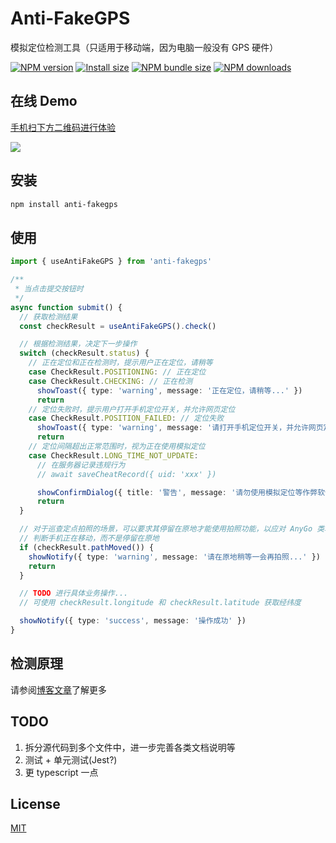 # Anti-FakeGPS

模拟定位检测工具（只适用于移动端，因为电脑一般没有 GPS 硬件）

[![NPM version][npm-image]][npm-url]
[![Install size][install-size-image]][install-size-url]
[![NPM bundle size][npm-bundle-size-image]][npm-bundle-size-url]
[![NPM downloads][npm-download-image]][npm-download-url]

## 在线 Demo

[手机扫下方二维码进行体验](https://cat7373.github.io/Anti-FakeGPS)

[![](https://github.com/Cat7373/taiji-encode/assets/9296576/635a562f-3406-4d50-8eb5-9aeb728da97c)](https://cat7373.github.io/Anti-FakeGPS)

## 安装

```sh
npm install anti-fakegps
```

## 使用

```ts
import { useAntiFakeGPS } from 'anti-fakegps'

/**
 * 当点击提交按钮时
 */
async function submit() {
  // 获取检测结果
  const checkResult = useAntiFakeGPS().check()

  // 根据检测结果，决定下一步操作
  switch (checkResult.status) {
    // 正在定位和正在检测时，提示用户正在定位，请稍等
    case CheckResult.POSITIONING: // 正在定位
    case CheckResult.CHECKING: // 正在检测
      showToast({ type: 'warning', message: '正在定位，请稍等...' })
      return
    // 定位失败时，提示用户打开手机定位开关，并允许网页定位
    case CheckResult.POSITION_FAILED: // 定位失败
      showToast({ type: 'warning', message: '请打开手机定位开关，并允许网页定位，再使用此功能' })
      return
    // 定位间隔超出正常范围时，视为正在使用模拟定位
    case CheckResult.LONG_TIME_NOT_UPDATE:
      // 在服务器记录违规行为
      // await saveCheatRecord({ uid: 'xxx' })

      showConfirmDialog({ title: '警告', message: '请勿使用模拟定位等作弊软件，本次行为已被记录，如果你确实在项目现场，可继续操作，公司会二次排查，确认要继续么？' })
      return
  }

  // 对于巡查定点拍照的场景，可以要求其停留在原地才能使用拍照功能，以应对 AnyGo 类软件
  // 判断手机正在移动，而不是停留在原地
  if (checkResult.pathMoved()) {
    showNotify({ type: 'warning', message: '请在原地稍等一会再拍照...' })
    return
  }

  // TODO 进行具体业务操作...
  // 可使用 checkResult.longitude 和 checkResult.latitude 获取经纬度

  showNotify({ type: 'success', message: '操作成功' })
}
```

## 检测原理

请参阅[博客文章](https://blog.cat73.org/posts/2024/09-anti-fakegps)了解更多

## TODO

1. 拆分源代码到多个文件中，进一步完善各类文档说明等
2. 测试 + 单元测试(Jest?)
3. 更 typescript 一点

## License
[MIT](LICENSE)

[npm-image]: https://img.shields.io/npm/v/anti-fakegps.svg?style=flat-square
[npm-url]: https://www.npmjs.com/package/anti-fakegps
[install-size-image]: https://img.shields.io/badge/dynamic/json?url=https://packagephobia.com/v2/api.json?p=anti-fakegps&query=$.install.pretty&label=install%20size&style=flat-square
[install-size-url]: https://packagephobia.now.sh/result?p=anti-fakegps
[npm-bundle-size-image]: https://img.shields.io/bundlephobia/minzip/anti-fakegps?style=flat-square
[npm-bundle-size-url]: https://bundlephobia.com/package/anti-fakegps@latest
[npm-download-image]: https://img.shields.io/npm/dm/anti-fakegps.svg?style=flat-square
[npm-download-url]: https://npm-stat.com/charts.html?package=anti-fakegps
